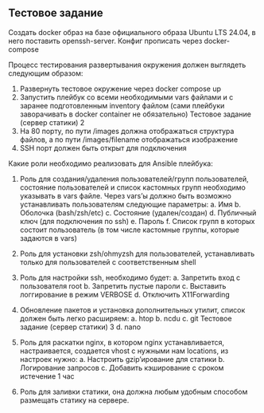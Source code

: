 ## Тестовое задание
Создать docker образ на базе официального образа Ubuntu LTS 24.04, в него поставить openssh-server. 
Конфиг прописать через docker-compose

Процесс тестирования развертывания окружения должен выглядеть следующим образом: 
1. Развернуть тестовое окружение через docker compose up 
2. Запустить плейбук со всеми необходимыми vars файлами и с заранее подготовленным inventory файлом (сами плейбуки заворачивать в docker container не обязательно) Тестовое задание (cервер статики) 2 
3. На 80 порту, по пути /images должна отображаться структура файлов, а по пути /images/filename отображаться изображение
4. SSH порт должен быть открыт для подключения

Какие роли необходимо реализовать для Ansible плейбука:
1. Роль для создания/удаления пользователей/групп пользователей, состояние пользователей и список кастомных групп необходимо указывать в vars файле. Через vars’ы должно быть возможно устанавливать пользователям следующие параметры: 
   a. Имя 
   b. Оболочка (bash/zsh/etc) 
   c. Состояние (удален/создан) 
   d. Публичный ключ (для подключения по ssh) 
   e. Пароль 
   f. Список групп в которых состоит пользователь (в том числе кастомные группы, которые задаются в vars)

2. Роль для установки zsh/ohmyzsh для пользователей, устанавливать только для пользователей с соответственным shell 

3. Роль для настройки ssh, необходимо будет: 
   a. Запретить вход с пользователя root 
   b. Запретить пустые пароли 
   c. Выставить логгирование в режим VERBOSE 
   d. Отключить X11Forwarding

4. Обновление пакетов и установка дополнительных утилит, список должен быть легко расширяем: 
   a. htop 
   b. ncdu 
   c. git Тестовое задание (cервер статики) 3 
   d. nano

5. Роль для раскатки nginx, в котором nginx устанавливается, настраивается, создается vhost с нужными нам locations, из настроек нужно: 
   a. Настроить gzip’ирование для статики 
   b. Логирование запросов 
   c. Добавить кэширование с сроком истечение 1 час 

6. Роль для заливки статики, она должна любым удобным способом размещать статику на сервере.